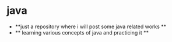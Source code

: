 # java 
* **just a repository where i will post some java related works **
* ** learning various concepts of java and practicing it **
